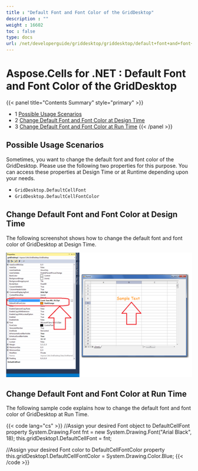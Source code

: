```yaml
---
title : "Default Font and Font Color of the GridDesktop" 
description : "" 
weight : 16602 
toc : false
type: docs
url: /net/developerguide/griddesktop/griddesktop/default+font+and+font+color+of+the+griddesktop/
---
```


# Aspose.Cells for .NET : Default Font and Font Color of the GridDesktop


{{< panel title="Contents Summary" style="primary" >}}
*   1 [Possible Usage Scenarios](#possible-usage-scenarios)
*   2 [Change Default Font and Font Color at Design Time](#change-default-font-and-font-color-at-design-time)
*   3 [Change Default Font and Font Color at Run Time](#change-default-font-and-font-color-at-run-time)
{{< /panel >}}
 

## Possible Usage Scenarios

Sometimes, you want to change the default font and font color of the GridDesktop. Please use the following two properties for this purpose. You can access these properties at Design Time or at Runtime depending upon your needs.

*   `GridDesktop.DefaultCellFont`
*   `GridDesktop.DefaultCellFontColor`

## Change Default Font and Font Color at Design Time

The following screenshot shows how to change the default font and font color of GridDesktop at Design Time.

![image](50528264.png)

## Change Default Font and Font Color at Run Time

The following sample code explains how to change the default font and font color of GridDesktop at Run Time.

{{< code lang="cs" >}}
//Assign your desired Font object to DefaultCellFont property
System.Drawing.Font fnt = new System.Drawing.Font("Arial Black", 18);
this.gridDesktop1.DefaultCellFont = fnt;

//Assign your desired Font color to DefaultCellFontColor property
this.gridDesktop1.DefaultCellFontColor = System.Drawing.Color.Blue;
{{< /code >}}

